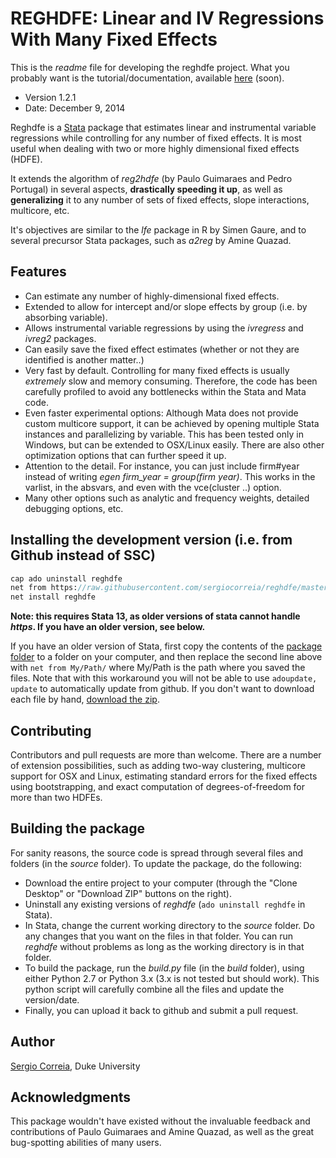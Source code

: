 # REGHDFE: Linear and IV Regressions With Many Fixed Effects

This is the *readme* file for developing the reghdfe project. What you probably want is the tutorial/documentation, available [here](TODO) (soon).

* Version 1.2.1
* Date: December 9, 2014

Reghdfe is a [Stata](http://stata.com) package that estimates linear and instrumental variable regressions while controlling for any number of fixed effects. It is most useful when dealing with two or more highly dimensional fixed effects (HDFE).

It extends the algorithm of *reg2hdfe* (by Paulo Guimaraes and Pedro Portugal) in several aspects, **drastically speeding it up**, as well as **generalizing** it to any number of sets of fixed effects, slope interactions, multicore, etc.

It's objectives are similar to the *lfe* package in R by Simen Gaure, and to several precursor Stata packages, such as *a2reg* by Amine Quazad.

## Features

* Can estimate any number of highly-dimensional fixed effects.
* Extended to allow for intercept and/or slope effects by group (i.e. by absorbing variable).
* Allows instrumental variable regressions by using the *ivregress* and *ivreg2* packages.
* Can easily save the fixed effect estimates (whether or not they are identified is another matter..)
* Very fast by default. Controlling for many fixed effects is usually *extremely* slow and memory consuming. Therefore, the code has been carefully profiled to avoid any bottlenecks within the Stata and Mata code.
* Even faster experimental options: Although Mata does not provide custom multicore support, it can be achieved by opening multiple Stata instances and parallelizing by variable. This has been tested only in Windows, but can be extended to OSX/Linux easily. There are also other optimization options that can further speed it up.
* Attention to the detail. For instance, you can just include firm#year instead of writing *egen firm_year = group(firm year)*. This works in the varlist, in the absvars, and even with the vce(cluster ..) option.
* Many other options such as analytic and frequency weights, detailed debugging options, etc.

## Installing the development version (i.e. from Github instead of SSC)

```stata
cap ado uninstall reghdfe
net from https://raw.githubusercontent.com/sergiocorreia/reghdfe/master/package/
net install reghdfe
```
**Note: this requires Stata 13, as older versions of stata cannot handle *https*. If you have an older version, see below.**

If you have an older version of Stata, first copy the contents of the [package folder](/package) to a folder on your computer, and then replace the second line above with `net from My/Path/` where My/Path is the path where you saved the files. Note that with this workaround you will not be able to use `adoupdate, update` to automatically update from github. If you don't want to download each file by hand, [download the zip](https://github.com/sergiocorreia/reghdfe/archive/master.zip).

## Contributing

Contributors and pull requests are more than welcome. There are a number of extension possibilities, such as adding two-way clustering, multicore support for OSX and Linux, estimating standard errors for the fixed effects using bootstrapping, and exact computation of degrees-of-freedom for more than two HDFEs.

## Building the package

For sanity reasons, the source code is spread through several files and folders (in the *source* folder). To update the package, do the following:

* Download the entire project to your computer (through the "Clone Desktop" or "Download ZIP" buttons on the right).
* Uninstall any existing versions of *reghdfe* (`ado uninstall reghdfe` in Stata).
* In Stata, change the current working directory to the *source* folder. Do any changes that you want on the files in that folder. You can run *reghdfe* without problems as long as the working directory is in that folder.
* To build the package, run the *build.py* file (in the *build* folder), using either Python 2.7 or Python 3.x (3.x is not tested but should work). This python script will carefully combine all the files and update the version/date.
* Finally, you can upload it back to github and submit a pull request.

## Author

[Sergio Correia](sergio.correia@gmail.com), Duke University

## Acknowledgments

This package wouldn't have existed without the invaluable feedback and contributions of Paulo Guimaraes and Amine Quazad, as well as the great bug-spotting abilities of many users.
